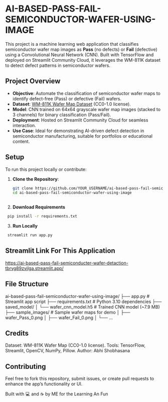 # AI-BASED-PASS-FAIL-SEMICONDUCTOR-WAFER-USING-IMAGE

This project is a machine learning web application that classifies semiconductor wafer map images as **Pass** (no defects) or **Fail** (defective) using a Convolutional Neural Network (CNN). Built with TensorFlow and deployed on Streamlit Community Cloud, it leverages the WM-811K dataset to detect defect patterns in semiconductor wafers.

## Project Overview
- **Objective**: Automate the classification of semiconductor wafer maps to identify defect-free (Pass) or defective (Fail) wafers.
- **Dataset**: [WM-811K Wafer Map Dataset](https://www.kaggle.com/datasets/qingyi/wm811k-wafer-map) (CC0-1.0 license).
- **Model**: CNN trained on 64x64 grayscale wafer map images (stacked to 3 channels) for binary classification (Pass/Fail).
- **Deployment**: Hosted on Streamlit Community Cloud for seamless interaction.
- **Use Case**: Ideal for demonstrating AI-driven defect detection in semiconductor manufacturing, suitable for portfolios or educational content.

## Setup
To run this project locally or contribute:
1. **Clone the Repository**:
   ```bash
   git clone https://github.com/YOUR_USERNAME/ai-based-pass-fail-semiconductor-wafer-using-image.git
   cd ai-based-pass-fail-semiconductor-wafer-using-image
  
  2. **Download Requirements**
  ```bash
   pip install -r requirements.txt
  ```
  3. **Run Locally**
  ```bash
   streamlit run app.py
  ```
  ## Streamlit Link For This Application
  https://ai-based-pass-fail-semiconducter-wafer-detaction-tbrvg89zyjlga.streamlit.app/
  ## File Structure
  ai-based-pass-fail-semiconductor-wafer-using-image/
├── app.py                  # Streamlit app script
├── requirements.txt        # Python 3.10 dependencies
├── saved_model/
│   └── wafer_cnn_model.h5  # Trained CNN model (~7.9 MB)
├── sample_images/          # Sample wafer maps for demo
│   ├── wafer_Pass_0.png
│   ├── wafer_Fail_0.png
│   └── ...

## Credits
Dataset: WM-811K Wafer Map (CC0-1.0 license).
Tools: TensorFlow, Streamlit, OpenCV, NumPy, Pillow.
Author: Abhi Shobhasana 

## Contributing
Feel free to fork this repository, submit issues, or create pull requests to enhance the app’s functionality or UI.

Built with 💻 and ☕ by ME for the Learning An Fun
  
   
